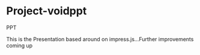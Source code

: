 # Project-voidppt
PPT

This is the Presentation based around on impress.js...Further improvements coming up
